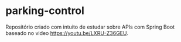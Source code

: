# parking-control

Repositório criado com intuito de estudar sobre APIs com Spring Boot baseado no video https://youtu.be/LXRU-Z36GEU.
